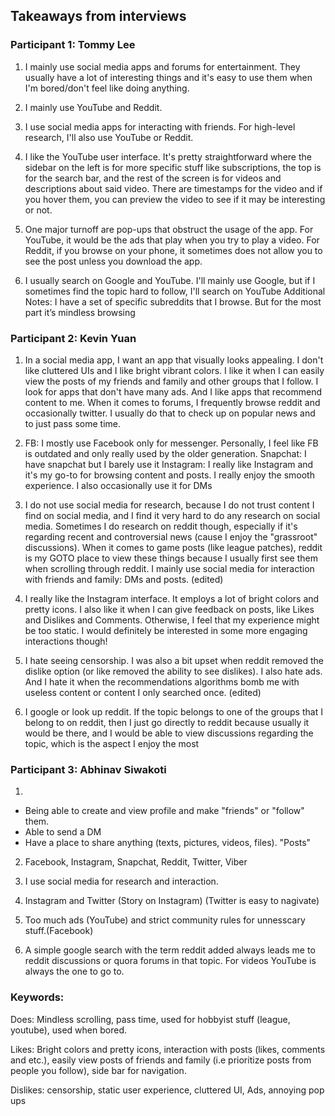 ## Takeaways from interviews

### Participant 1: Tommy Lee

1) I mainly use social media apps and forums for entertainment. They usually have a lot of interesting things and it's easy to use them when I'm bored/don't feel like doing anything.

2) I mainly use YouTube and Reddit.

3) I use social media apps for interacting with friends. For high-level research, I'll also use YouTube or Reddit.

4) I like the YouTube user interface. It's pretty straightforward where the sidebar on the left is for more specific stuff like subscriptions, the top is for the search bar, and the rest of the screen is for videos and descriptions about said video. There are timestamps for the video and if you hover them, you can preview the video to see if it may be interesting or not.

5) One major turnoff are pop-ups that obstruct the usage of the app. For YouTube, it would be the ads that play when you try to play a video. For Reddit, if you browse on your phone, it sometimes does not allow you to see the post unless you download the app.

6) I usually search on Google and YouTube. I'll mainly use Google, but if I sometimes find the topic hard to follow, I'll search on YouTube
Additional Notes: I have a set of specific subreddits that I browse. But for the most part it’s mindless browsing


### Participant 2: Kevin Yuan

1) In a social media app, I want an app that visually looks appealing. I don't like cluttered UIs and I like bright vibrant colors. I like it when I can easily view the posts of my friends and family and other groups that I follow. I look for apps that don't have many ads. And I like apps that recommend content to me.
When it comes to forums, I frequently browse reddit and occasionally twitter. I usually do that to check up on popular news and to just pass some time.

2) FB: I mostly use Facebook only for messenger. Personally, I feel like FB is outdated and only really used by the older generation.
Snapchat: I have snapchat but I barely use it
Instagram: I really like Instagram and it's my go-to for browsing content and posts. I really enjoy the smooth experience. I also occasionally use it for DMs

3) I do not use social media for research, because I do not trust content I find on social media, and I find it very hard to do any research on social media. Sometimes I do research on reddit though, especially if it's regarding recent and controversial news (cause I enjoy the "grassroot" discussions). When it comes to game posts (like league patches), reddit is my GOTO place to view these things because I usually first see them when scrolling through reddit. I mainly use social media for interaction with friends and family: DMs and posts. (edited)

4) I really like the Instagram interface. It employs a lot of bright colors and pretty icons. I also like it when I can give feedback on posts, like Likes and Dislikes and Comments. Otherwise, I feel that my experience might be too static. I would definitely be interested in some more engaging interactions though!

5) I hate seeing censorship. I was also a bit upset when reddit removed the dislike option (or like removed the ability to see dislikes). I also hate ads. And I hate it when the recommendations algorithms bomb me with useless content or content I only searched once. (edited)

6) I google or look up reddit. If the topic belongs to one of the groups that I belong to on reddit, then I just go directly to reddit because usually it would be there, and I would be able to view discussions regarding the topic, which is the aspect I enjoy the most


### Participant 3: Abhinav Siwakoti

1)
- Being able to create and view profile and make "friends" or "follow" them.
- Able to send a DM
- Have a place to share anything (texts, pictures, videos, files). "Posts"

2) Facebook, Instagram, Snapchat, Reddit, Twitter, Viber

3) I use social media for research and interaction.

4) Instagram and Twitter (Story on Instagram) (Twitter is easy to nagivate)

5) Too much ads (YouTube) and strict community rules for unnesscary stuff.(Facebook)

6) A simple google search with the term reddit added always leads me to reddit discussions or quora forums in that topic. For videos YouTube is always the one to go to.
 
### Keywords:

Does: Mindless scrolling, pass time, used for hobbyist stuff (league, youtube), used when bored.

Likes: Bright colors and pretty icons, interaction with posts (likes, comments and etc.), easily view posts of friends and family (i.e prioritize posts from people you follow), side bar for navigation.

Dislikes: censorship, static user experience, cluttered UI, Ads, annoying pop ups
